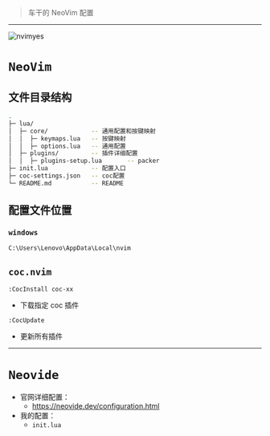 >  车干的 NeoVim 配置

<hr>

![nvimyes](https://readme-typing-svg.demolab.com?font=Fira+Code&size=30&pause=1000&color=000000&vCenter=true&width=435&height=45&lines=NVIM+YES)

# `NeoVim`

## 文件目录结构

```sh
.
├─ lua/                
│  ├─ core/            -- 通用配置和按键映射
│  │  ├─ keymaps.lua   -- 按键映射
│  │  ├─ options.lua   -- 通用配置
│  ├─ plugins/         -- 插件详细配置
│  │  ├─ plugins-setup.lua       -- packer
├─ init.lua            -- 配置入口
├─ coc-settings.json   -- coc配置
└─ README.md           -- README
```



## 配置文件位置

### `windows`

`C:\Users\Lenovo\AppData\Local\nvim`



## `coc.nvim`

`:CocInstall coc-xx`

* 下载指定 coc 插件

`:CocUpdate`

* 更新所有插件



<hr>

# `Neovide`

* 官网详细配置：
  * https://neovide.dev/configuration.html
* 我的配置：
  * `init.lua`
